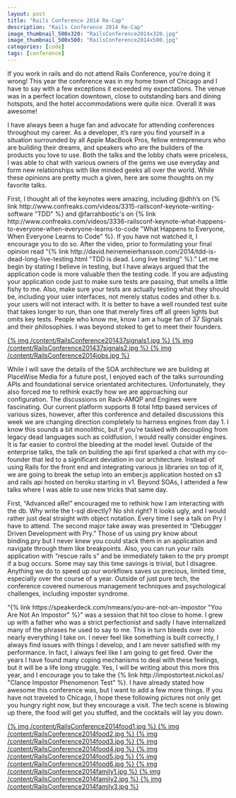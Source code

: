 ```yaml
---
layout: post
title: "Rails Conference 2014 Re-Cap"
description: "Rails Conference 2014 Re-Cap"
image_thumbnail_500x320: "RailsConference2014x320.jpg"
image_thumbnail_500x500: "RailsConference2014x500.jpg"
categories: [code]
tags: [conference]
---
```

<p>
If you work in rails and do not attend Rails Conference, you’re doing it wrong!  This year the conference was in my home town of Chicago and I have to say with a few exceptions it exceeded my expectations.  The venue was in a perfect location downtown, close to outstanding bars and dining hotspots, and the hotel accommodations were quite nice. Overall it was awesome!<!-- more -->
</p>
<p>
I have always been a huge fan and advocate for attending conferences throughout my career.  As a developer, it’s rare you find yourself in a situation surrounded by all Apple MacBook Pros, fellow entrepreneurs who are building their dreams, and speakers who are the builders of the products you love to use.  Both the talks and the lobby chats were priceless,  I was able to chat with various owners of the gems we use everyday and form new relationships with like minded geeks all over the world.  While these opinions are pretty much a given, here are some thoughts on my favorite talks.  
</p>
<p>
First, I thought all of the keynotes were amazing, including @dhh’s on {% link  http://www.confreaks.com/videos/3315-railsconf-keynote-writing-software "TDD" %} and @farrahbostic's on {% link http://www.confreaks.com/videos/3336-railsconf-keynote-what-happens-to-everyone-when-everyone-learns-to-code "What Happens to Everyone, When Everyone Learns to Code" %}.  If you have not watched it, I encourage you to do so.  After the video, prior to formulating your final opinion read “{% link http://david.heinemeierhansson.com/2014/tdd-is-dead-long-live-testing.html "TDD is dead. Long live testing" %}.”  Let me begin by stating I believe in testing, but I have always argued that the application code is more valuable then the testing code.  If you are adjusting your application code just to make sure tests are passing, that smells a little fishy to me.  Also, make sure your tests are actually testing what they should be, including your user interfaces, not merely status codes and other b.s. your users will not interact with.  It is better to have a well rounded test suite that takes longer to run, than one that merely fires off all green lights  but omits key tests. People who know me, know I am a huge fan of 37 Signals and their philosophies.  I was beyond stoked to get to meet their founders.
</p>
<div class="w-gallery layout_tile size_m">
	<div class="w-gallery-h">
		<div class="w-gallery-tnails">
			<div class="w-gallery-tnails-h">
				<a class="w-gallery-tnail order_1" title="@Dhh" href="/content/RailsConference201437signals1.jpg">
					<span class="w-gallery-tnail-h">
						{% img /content/RailsConference201437signals1.jpg %}
						<span class="w-gallery-tnail-title"></span>
					</span>
				</a>
				<a class="w-gallery-tnail order_2" title="@jasonfried" href="/content/RailsConference201437signals2.jpg">
					<span class="w-gallery-tnail-h">
						{% img /content/RailsConference201437signals2.jpg %}
						<span class="w-gallery-tnail-title"></span>
					</span>
				</a>
				<a class="w-gallery-tnail order_3" title="Are you learning to program ruby?" href="/content/RailsConference2014jobs.jpg">
					<span class="w-gallery-tnail-h">
						{% img /content/RailsConference2014jobs.jpg %}
						<span class="w-gallery-tnail-title"></span>
					</span>
				</a>
			</div>
		</div>
	</div>
</div>
<p>
While I will save the details of the SOA architecture we are building at PlaceWise Media for a future post, I enjoyed each of the talks surrounding APIs and foundational service orientated architectures.  Unfortunately, they also forced me to rethink exactly how we are approaching our configuration.  The discussions on Rack-AMQP and Engines were fascinating.  Our current platform supports 8 total http based services of various sizes, however, after this conference and detailed discussions this week we are changing direction completely to harness engines from day 1.  I know this sounds a bit monolithic, but if you’re tasked with decoupling from legacy dead languages such as coldfusion, I would really consider engines.  It is far easier to control the bleeding at the model level.   Outside of the enterprise talks, the talk on building the api first sparked a chat with my co-founder that led to a significant deviation in our architecture.  Instead of using Rails for the front end and integrating various js libraries on top of it, we are going to break the setup into an ember.js application hosted on s3 and rails api hosted on heroku starting in v1.  Beyond SOAs, I attended a few talks where I was able to use new tricks that same day.  
</p>
<p>
First, “Advanced aRel” encouraged me to rethink how I am interacting with the db.  Why write the t-sql directly? No shit right? It looks ugly, and I would rather just deal straight with object notation.  Every time I see a talk on Pry I have to attend.  The second major take away was presented in “Debugger Driven Development with Pry.”  Those of us using pry know about binding.pry but I never knew you could stack them in an application and navigate through them like breakpoints.  Also, you can run your rails application with “rescue rails s” and be immediately taken to the pry prompt if a bug occurs.  Some may say this time savings is trivial, but I disagree.  Anything we do to speed up our workflows saves us precious, limited time, especially over the course of a year.  Outside of just pure tech, the conference covered numerous management techniques and psychological challenges, including imposter syndrome.
</p>
<p>
“{% link https://speakerdeck.com/nmeans/you-are-not-an-impostor "You Are Not An Impostor" %}” was a session that hit too close to home.  I grew up with a father who was a strict perfectionist and sadly I have internalized many of the phrases he used to say to me.  This in turn bleeds over into nearly everything I take on.  I never feel like something is built correctly, I always find issues with things I develop, and I am never satisfied with my performance.  In fact, I always feel like I am going to get fired.  Over the years I have found many coping mechanisms to deal with these feelings, but it will be a life long struggle.  Yes, I will be writing about this more this year, and I encourage you to take the {% link http://impostortest.nickol.as/ "Clance Impostor Phenomenon Test" %}.  I have already stated how awesome this conference was, but I want to add a few more things.  If you have not traveled to Chicago, I hope these following pictures not only get you hungry right now, but they encourage a visit.  The tech scene is blowing up there, the food will get you stuffed, and the cocktails will lay you down.  
</p>
<div class="w-gallery layout_tile size_m">
	<div class="w-gallery-h">
		<div class="w-gallery-tnails">
			<div class="w-gallery-tnails-h">
				<a class="w-gallery-tnail order_1" title="Hot Dougs" href="/content/RailsConference2014food1.jpg">
					<span class="w-gallery-tnail-h">
						{% img /content/RailsConference2014food1.jpg %}
						<span class="w-gallery-tnail-title"></span>
					</span>
				</a>
				<a class="w-gallery-tnail order_2" title="Portillos" href="/content/RailsConference2014food2.jpg">
					<span class="w-gallery-tnail-h">
						{% img /content/RailsConference2014food2.jpg %}
						<span class="w-gallery-tnail-title"></span>
					</span>
				</a>
				<a class="w-gallery-tnail order_3" title="Kumas Corner" href="/content/RailsConference2014food3.jpg">
					<span class="w-gallery-tnail-h">
						{% img /content/RailsConference2014food3.jpg %}
						<span class="w-gallery-tnail-title"></span>
					</span>
				</a>
				<a class="w-gallery-tnail order_4" title="Portillos" href="/content/RailsConference2014food4.jpg">
					<span class="w-gallery-tnail-h">
						{% img /content/RailsConference2014food4.jpg %}
						<span class="w-gallery-tnail-title"></span>
					</span>
				</a>
				<a class="w-gallery-tnail order_5" title="Uncle Julios" href="/content/RailsConference2014food5.jpg">
					<span class="w-gallery-tnail-h">
						{% img /content/RailsConference2014food5.jpg %}
						<span class="w-gallery-tnail-title"></span>
					</span>
				</a>
				<a class="w-gallery-tnail order_5" title="Ginos East" href="/content/RailsConference2014food6.jpg">
					<span class="w-gallery-tnail-h">
						{% img /content/RailsConference2014food6.jpg %}
						<span class="w-gallery-tnail-title"></span>
					</span>
				</a>
				<a class="w-gallery-tnail order_7" title="John and Mary Hough : My Parents" href="/content/RailsConference2014family1.jpg">
					<span class="w-gallery-tnail-h">
						{% img /content/RailsConference2014family1.jpg %}
						<span class="w-gallery-tnail-title"></span>
					</span>
				</a>
				<a class="w-gallery-tnail order_8" title="Frat brother and rocker Ra" href="/content/RailsConference2014family2.jpg">
					<span class="w-gallery-tnail-h">
						{% img /content/RailsConference2014family2.jpg %}
						<span class="w-gallery-tnail-title"></span>
					</span>
				</a>
				<a class="w-gallery-tnail order_9" title="College roommate and fellow rubyist Tim Tyrrell" href="/content/RailsConference2014family3.jpg">
					<span class="w-gallery-tnail-h">
						{% img /content/RailsConference2014family3.jpg %}
						<span class="w-gallery-tnail-title"></span>
					</span>
				</a>
			</div>
		</div>
	</div>
</div>
